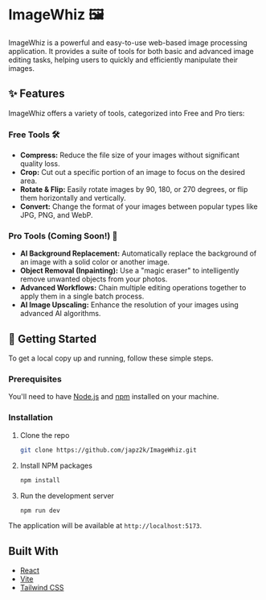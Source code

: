 # ImageWhiz 🖼️

ImageWhiz is a powerful and easy-to-use web-based image processing application. It provides a suite of tools for both basic and advanced image editing tasks, helping users to quickly and efficiently manipulate their images.

## ✨ Features

ImageWhiz offers a variety of tools, categorized into Free and Pro tiers:

### Free Tools 🛠️

*   **Compress:** Reduce the file size of your images without significant quality loss.
*   **Crop:** Cut out a specific portion of an image to focus on the desired area.
*   **Rotate & Flip:** Easily rotate images by 90, 180, or 270 degrees, or flip them horizontally and vertically.
*   **Convert:** Change the format of your images between popular types like JPG, PNG, and WebP.

### Pro Tools (Coming Soon!) 🚀

*   **AI Background Replacement:** Automatically replace the background of an image with a solid color or another image.
*   **Object Removal (Inpainting):** Use a "magic eraser" to intelligently remove unwanted objects from your photos.
*   **Advanced Workflows:** Chain multiple editing operations together to apply them in a single batch process.
*   **AI Image Upscaling:** Enhance the resolution of your images using advanced AI algorithms.

## 🚀 Getting Started

To get a local copy up and running, follow these simple steps.

### Prerequisites

You'll need to have [Node.js](https://nodejs.org/en/) and [npm](https://www.npmjs.com/) installed on your machine.

### Installation

1.  Clone the repo
    ```sh
    git clone https://github.com/japz2k/ImageWhiz.git
    ```
2.  Install NPM packages
    ```sh
    npm install
    ```
3.  Run the development server
    ```sh
    npm run dev
    ```

The application will be available at `http://localhost:5173`.

## Built With

*   [React](https://reactjs.org/)
*   [Vite](https://vitejs.dev/)
*   [Tailwind CSS](https://tailwindcss.com/)
